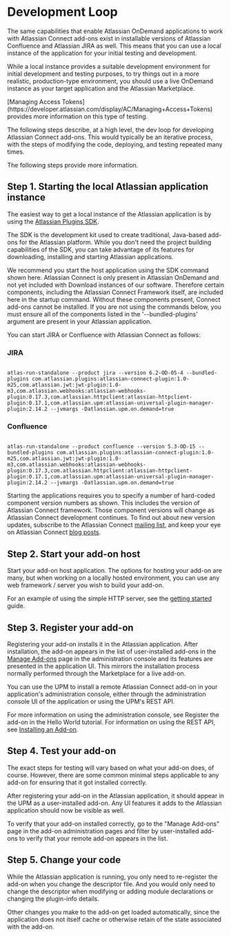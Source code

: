 # Development Loop

The same capabilities that enable Atlassian OnDemand applications to work with Atlassian Connect add-ons exist in
installable versions of Atlassian Confluence and Atlassian JIRA as well. This means that you can use a local instance of
 the application for your initial testing and development.

<div class="aui-message info">
    <span class="aui-icon icon-info"></span>
    While a local instance provides a suitable development environment for initial development and testing purposes, to try
    things out in a more realistic, production-type environment, you should use a live OnDemand instance as your target
    application and the Atlassian Marketplace.
    <p><p>
    [Managing Access Tokens](https://developer.atlassian.com/display/AC/Managing+Access+Tokens) provides more information on
    this type of testing.
</div>

The following steps describe, at a high level, the dev loop for developing Atlassian Connect add-ons. This would
typically be an iterative process, with the steps of modifying the code, deploying, and testing repeated many times.

The following steps provide more information.

## Step 1. Starting the local Atlassian application instance

The easiest way to get a local instance of the Atlassian application is by using the
[Atlassian Plugins SDK](https://developer.atlassian.com/display/DOCS/Downloads).

The SDK is the development kit used to create traditional, Java-based add-ons for the Atlassian platform. While you
don't need the project building capabilities of the SDK, you can take advantage of its features for downloading,
installing and starting Atlassian applications.

<div class="aui-message info">
    <span class="aui-icon icon-info"></span>
    We recommend you start the host application using the SDK command shown here. Atlassian Connect is only present in
    Atlassian OnDemand and not yet included with Download instances of our software. Therefore certain components, including
    the Atlassian Connect Framework itself, are included here in the startup command. Without these components present,
    Connect add-ons cannot be installed. If you are not using the commands below, you must ensure all of the components
    listed in the '--bundled-plugins' argument are present in your Atlassian application.
</div>

You can start JIRA or Confluence with Atlassian Connect as follows:


### JIRA

<pre><code data-lang='none'>
atlas-run-standalone --product jira --version 6.2-OD-05-4 --bundled-plugins com.atlassian.plugins:atlassian-connect-plugin:1.0-m25,com.atlassian.jwt:jwt-plugin:1.0-m3,com.atlassian.webhooks:atlassian-webhooks-plugin:0.17.3,com.atlassian.httpclient:atlassian-httpclient-plugin:0.17.1,com.atlassian.upm:atlassian-universal-plugin-manager-plugin:2.14.2 --jvmargs -Datlassian.upm.on.demand=true
</pre></code>

### Confluence

<pre><code data-lang='none'>
atlas-run-standalone --product confluence --version 5.3-OD-15 --bundled-plugins com.atlassian.plugins:atlassian-connect-plugin:1.0-m25,com.atlassian.jwt:jwt-plugin:1.0-m3,com.atlassian.webhooks:atlassian-webhooks-plugin:0.17.3,com.atlassian.httpclient:atlassian-httpclient-plugin:0.17.1,com.atlassian.upm:atlassian-universal-plugin-manager-plugin:2.14.2 --jvmargs -Datlassian.upm.on.demand=true
</pre></code>

Starting the applications requires you to specify a number of hard-coded component version numbers as shown. This
includes the version of Atlassian Connect framework. Those component versions will change as Atlassian Connect
development continues. To find out about new version updates, subscribe to the Atlassian Connect
[mailing list](https://groups.google.com/forum/?fromgroups=#!forum/atlassian-connect-dev), and keep your eye on
Atlassian Connect [blog posts](https://developer.atlassian.com/display/AC/Atlassian+Connect).


## Step 2. Start your add-on host

Start your add-on host application. The options for hosting your add-on are many, but when working on a locally hosted
environment, you can use any web framework / server you wish to build your add-on.

For an example of using the simple HTTP server, see the [getting started](../guides/getting-started.html) guide.

## Step 3. Register your add-on

Registering your add-on installs it in the Atlassian application. After installation, the add-on appears in the list of
user-installed add-ons in the [Manage Add-ons](https://confluence.atlassian.com/display/UPM/Universal+Plugin+Manager+Documentation)
page in the administration console and its features are presented in the application UI. This mirrors the installation
process normally performed through the Marketplace for a live add-on.

You can use the UPM to install a remote Atlassian Connect add-on in your application's administration console, either
through the administration console UI of the application or using the UPM's REST API.

For more information on using the administration console, see Register the add-on in the Hello World tutorial. For
information on using the REST API, see [Installing an Add-on](../concepts/addon-installation-full.html).

## Step 4. Test your add-on

The exact steps for testing will vary based on what your add-on does, of course. However, there are some common minimal
steps applicable to any add-on for ensuring that it got installed correctly.

After registering your add-on in the Atlassian application, it should appear in the UPM as a user-installed add-on. Any
UI features it adds to the Atlassian application should now be visible as well.

To verify that your add-on installed correctly, go to the "Manage Add-ons" page in the add-on administration pages and
filter by user-installed add-ons to verify that your remote add-on appears in the list.


## Step 5. Change your code
While the Atlassian application is running, you only need to re-register the add-on when you change the descriptor file.
And you would only need to change the descriptor when modifying or adding module declarations or changing the
plugin-info details.

Other changes you make to the add-on get loaded automatically, since the application does not itself cache or otherwise
retain of the state associated with the add-on.
